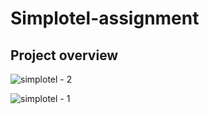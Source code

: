 # Simplotel-assignment

## Project overview

![simplotel - 2](https://github.com/24sanskar/Simplotel-assignment/assets/105884159/97ec21ff-df8e-4393-865a-efd8bf58f3cf)

![simplotel - 1](https://github.com/24sanskar/Simplotel-assignment/assets/105884159/c07c9d2e-fa41-426f-9858-093fd4468cff)

